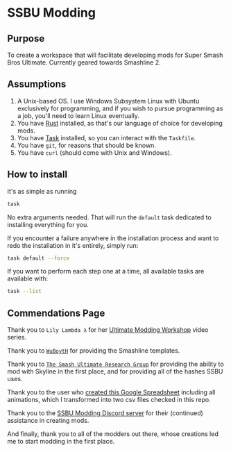 # SSBU Modding

## Purpose

To create a workspace that will facilitate developing mods for Super Smash Bros Ultimate. 
Currently geared towards Smashline 2. 

## Assumptions

1. A Unix-based OS. I use Windows Subsystem Linux with Ubuntu exclusively for programming, and if you wish to pursue programming as a job, you'll need to learn Linux eventually.
2. You have [Rust](https://www.rust-lang.org/tools/install) installed, as that's our language of choice for developing mods.
3. You have [Task](https://taskfile.dev/installation/) installed, so you can interact with the `Taskfile`.
4. You have `git`, for reasons that should be known.
5. You have `curl` (should come with Unix and Windows).

## How to install 

It's as simple as running 

```bash
task
``` 
No extra arguments needed. That will run the `default` task dedicated to installing everything for you. 

If you encounter a failure anywhere in the installation process and want to redo the 
installation in it's entirely, simply run: 

```bash
task default --force
```

If you want to perform each step one at a time, all available tasks are available with:

```bash
task --list
```


## Commendations Page

Thank you to `Lily Lambda λ` for her [Ultimate Modding Workshop](https://www.youtube.com/watch?v=02NaFwNcC3M&list=PLJ8C0Hk2ZKHvxjfFylRUIbVnDUvxLdejh&pp=iAQB) video series.

Thank you to [`WuBoytH`](https://github.com/WuBoytH) for providing the Smashline templates. 

Thank you to [`The Smash Ultimate Research Group`](https://github.com/ultimate-research) for providing the ability to mod with Skyline in the first place, 
and for providing all of the hashes SSBU uses.

Thank you to the user who [created this Google Spreadsheet](https://docs.google.com/spreadsheets/d/1q_TpWoQkr9YWgQ7fc3JpHuU9zKfCLtl80Uodcyc0NPY/edit#gid=0) including all animations, which I transformed into two csv files checked in this repo.

Thank you to the [SSBU Modding Discord server](https://discord.com/invite/ASJyTrZ) for their (continued) assistance in creating mods.


And finally, thank you to all of the modders out there, whose creations led me to start 
modding in the first place.
